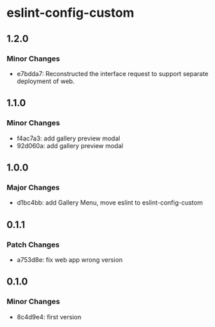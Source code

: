 # eslint-config-custom

## 1.2.0

### Minor Changes

- e7bdda7: Reconstructed the interface request to support separate deployment of web.

## 1.1.0

### Minor Changes

- f4ac7a3: add gallery preview modal
- 92d060a: add gallery preview modal

## 1.0.0

### Major Changes

- d1bc4bb: add Gallery Menu, move eslint to eslint-config-custom

## 0.1.1

### Patch Changes

- a753d8e: fix web app wrong version

## 0.1.0

### Minor Changes

- 8c4d9e4: first version
